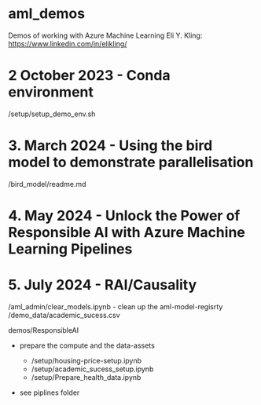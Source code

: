 # aml_demos
Demos of working with Azure Machine Learning
Eli Y. Kling: https://www.linkedin.com/in/elikling/

# 2 October 2023 - Conda environment
/setup/setup_demo_env.sh

# 3. March 2024 - Using the bird model to demonstrate parallelisation
/bird_model/readme.md

# 4. May 2024 -  Unlock the Power of Responsible AI with Azure Machine Learning Pipelines
# 5. July 2024 - RAI/Causality
/aml_admin/clear_models.ipynb - clean up the aml-model-regisrty
/demo_data/academic_sucess.csv

demos/ResponsibleAI
 - prepare the compute and the data-assets
    - /setup/housing-price-setup.ipynb
    - /setup/academic_sucess_setup.ipynb
    - /setup/Prepare_health_data.ipynb

 - see piplines folder 

